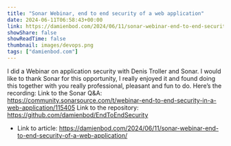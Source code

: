 ```yaml
---
title: "Sonar Webinar, end to end security of a web application"
date: 2024-06-11T06:58:43+00:00
link: https://damienbod.com/2024/06/11/sonar-webinar-end-to-end-security-of-a-web-application/
showShare: false
showReadTime: false
thumbnail: images/devops.png
tags: ["damienbod.com"]
---
```

I did a Webinar on application security with Denis Troller and Sonar. I would like to thank Sonar for this opportunity, I really enjoyed it and found doing this together with you really professional, pleasant and fun to do. Here’s the recording: Link to the Sonar Q&A: https://community.sonarsource.com/t/webinar-end-to-end-security-in-a-web-application/115405 Link to the repository: https://github.com/damienbod/EndToEndSecurity

- Link to article: https://damienbod.com/2024/06/11/sonar-webinar-end-to-end-security-of-a-web-application/